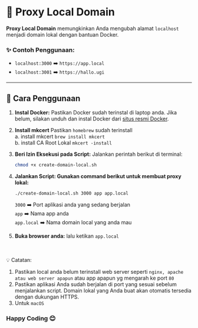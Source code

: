# 🚀 Proxy Local Domain

**Proxy Local Domain** memungkinkan Anda mengubah alamat `localhost` menjadi domain lokal dengan bantuan Docker.

### ✨ Contoh Penggunaan:
- `localhost:3000` ➡️ `https://app.local`
- `localhost:3001` ➡️ `https://hallo.ugi`

---

## 📖 Cara Penggunaan

1. **Instal Docker:**
   Pastikan Docker sudah terinstal di laptop anda. Jika belum, silakan unduh dan instal Docker dari [situs resmi Docker](https://www.docker.com/).

2. **Install mkcert**
    Pastikan `homebrew` sudah terinstall
    <br>
    a. install mkcert `brew install mkcert` <br/>
    b. install CA Root Lokal `mkcert -install`


3. **Beri Izin Eksekusi pada Script:**
   Jalankan perintah berikut di terminal:
   ```bash
   chmod +x create-domain-local.sh

4. **Jalankan Script: Gunakan command berikut untuk membuat proxy lokal:**

    `./create-domain-local.sh 3000 app app.local`

    `3000` ➡️ Port aplikasi anda yang sedang berjalan <br/>
    `app` ➡️ Nama app anda <br />
    `app.local` ➡️ Nama domain local yang anda mau 

5. **Buka browser anda:**
    lalu ketikan `app.local`
    
<br/>
<br/>
💡 Catatan:

1. Pastikan local anda belum terinstall web server seperti `nginx, apache atau web server apapun` atau app apapun yg mengarah ke port `80`
2. Pastikan aplikasi Anda sudah berjalan di port yang sesuai sebelum menjalankan script. Domain lokal yang Anda buat akan otomatis tersedia dengan dukungan HTTPS.
3. Untuk `macOS`

### Happy Coding 😊
